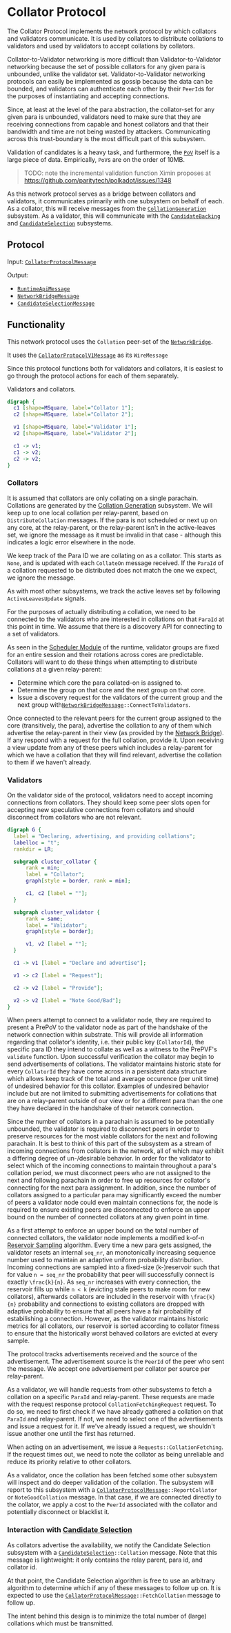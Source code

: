 # Collator Protocol

The Collator Protocol implements the network protocol by which collators and validators communicate. It is used by collators to distribute collations to validators and used by validators to accept collations by collators.

Collator-to-Validator networking is more difficult than Validator-to-Validator networking because the set of possible collators for any given para is unbounded, unlike the validator set. Validator-to-Validator networking protocols can easily be implemented as gossip because the data can be bounded, and validators can authenticate each other by their `PeerId`s for the purposes of instantiating and accepting connections.

Since, at least at the level of the para abstraction, the collator-set for any given para is unbounded, validators need to make sure that they are receiving connections from capable and honest collators and that their bandwidth and time are not being wasted by attackers. Communicating across this trust-boundary is the most difficult part of this subsystem.

Validation of candidates is a heavy task, and furthermore, the [`PoV`][PoV] itself is a large piece of data. Empirically, `PoV`s are on the order of 10MB.

> TODO: note the incremental validation function Ximin proposes at https://github.com/paritytech/polkadot/issues/1348

As this network protocol serves as a bridge between collators and validators, it communicates primarily with one subsystem on behalf of each. As a collator, this will receive messages from the [`CollationGeneration`][CG] subsystem. As a validator, this will communicate with the [`CandidateBacking`][CB] and [`CandidateSelection`][CS] subsystems.

## Protocol

Input: [`CollatorProtocolMessage`][CPM]

Output:

- [`RuntimeApiMessage`][RAM]
- [`NetworkBridgeMessage`][NBM]
- [`CandidateSelectionMessage`][CSM]

## Functionality

This network protocol uses the `Collation` peer-set of the [`NetworkBridge`][NB].

It uses the [`CollatorProtocolV1Message`](../../types/network.md#collator-protocol) as its `WireMessage`

Since this protocol functions both for validators and collators, it is easiest to go through the protocol actions for each of them separately.

Validators and collators.
```dot process
digraph {
  c1 [shape=MSquare, label="Collator 1"];
  c2 [shape=MSquare, label="Collator 2"];

  v1 [shape=MSquare, label="Validator 1"];
  v2 [shape=MSquare, label="Validator 2"];

  c1 -> v1;
  c1 -> v2;
  c2 -> v2;
}
```

### Collators

It is assumed that collators are only collating on a single parachain. Collations are generated by the [Collation Generation][CG] subsystem. We will keep up to one local collation per relay-parent, based on `DistributeCollation` messages. If the para is not scheduled or next up on any core, at the relay-parent, or the relay-parent isn't in the active-leaves set, we ignore the message as it must be invalid in that case - although this indicates a logic error elsewhere in the node.

We keep track of the Para ID we are collating on as a collator. This starts as `None`, and is updated with each `CollateOn` message received. If the `ParaId` of a collation requested to be distributed does not match the one we expect, we ignore the message.

As with most other subsystems, we track the active leaves set by following `ActiveLeavesUpdate` signals.

For the purposes of actually distributing a collation, we need to be connected to the validators who are interested in collations on that `ParaId` at this point in time. We assume that there is a discovery API for connecting to a set of validators.

As seen in the [Scheduler Module][SCH] of the runtime, validator groups are fixed for an entire session and their rotations across cores are predictable. Collators will want to do these things when attempting to distribute collations at a given relay-parent:
  * Determine which core the para collated-on is assigned to.
  * Determine the group on that core and the next group on that core.
  * Issue a discovery request for the validators of the current group and the next group with[`NetworkBridgeMessage`][NBM]`::ConnectToValidators`.

Once connected to the relevant peers for the current group assigned to the core (transitively, the para), advertise the collation to any of them which advertise the relay-parent in their view (as provided by the [Network Bridge][NB]). If any respond with a request for the full collation, provide it. Upon receiving a view update from any of these peers which includes a relay-parent for which we have a collation that they will find relevant, advertise the collation to them if we haven't already.

### Validators

On the validator side of the protocol, validators need to accept incoming connections from collators. They should keep some peer slots open for accepting new speculative connections from collators and should disconnect from collators who are not relevant.

```dot process
digraph G {
  label = "Declaring, advertising, and providing collations";
  labelloc = "t";
  rankdir = LR;

  subgraph cluster_collator {
      rank = min;
      label = "Collator";
      graph[style = border, rank = min];

      c1, c2 [label = ""];
  }

  subgraph cluster_validator {
      rank = same;
      label = "Validator";
      graph[style = border];

      v1, v2 [label = ""];
  }

  c1 -> v1 [label = "Declare and advertise"];

  v1 -> c2 [label = "Request"];

  c2 -> v2 [label = "Provide"];

  v2 -> v2 [label = "Note Good/Bad"];
}
```

When peers attempt to connect to a validator node, they are required to present a PrePoV to the validator node as part of the handshake of the network connection within substrate. This will provide all information regarding that collator's identity, i.e. their public key (`CollatorId`), the specific para ID they intend to collate as well as a witness to the PrePVF's `validate` function. Upon successful verification the collator may begin to send advertisements of collations. The validator maintains historic state for every `CollatorId` they have come across in a persistent data structure which allows keep track of the total and average occurence (per unit time) of undesired behavior for this collator. Examples of undesired behavior include but are not limited to submitting advertisements for collations that are on a relay-parent outside of our view or for a different para than the one they have declared in the handshake of their network connection.

Since the number of collators in a parachain is assumed to be potentially unbounded, the validator is required to disconnect peers in order to preserve resources for the most viable collators for the next and following parachain. It is best to think of this part of the subsystem as a stream of incoming connections from collators in the network, all of which may exhibit a differing degree of un-/desirable behavior. In order for the validator to select which of the incoming connections to maintain throughout a para's collation period, we must disconnect peers who are not assigned to the next and following parachain in order to free up resources for collator's connecting for the next para assignment. In addition, since the number of collators assigned to a particular para may significantly exceed the number of peers a validator node could even maintain connections for, the node is required to ensure existing peers are disconnected to enforce an upper bound on the number of connected collators at any given point in time.

As a first attempt to enforce an upper bound on the total number of connected collators, the validator node implements a modified k-of-n [Reservoir Sampling](https://en.wikipedia.org/wiki/Reservoir_sampling) algorithm. Every time a new para gets assigned, the validator resets an internal `seq_nr`, an monotonically increasing sequence number used to maintain an adaptive uniform probability distribution. Incoming connections are sampled into a fixed-size (k-)reservoir such that for value `n = seq_nr` the probability that peer will successfully connect is exactly ```\frac{k}{n}```. As `seq_nr` increases with every connection, the reservoir fills up while ```n < k``` (evicting stale peers to make room for new collators), afterwards collators are included in the reservoir with ```\frac{k}{n}``` probability and connections to existing collators are dropped with adaptive probability to ensure that all peers have a fair probability of estabilishing a connection. However, as the validator maintains historic metrics for all collators, our reservoir is sorted according to collator fitness to ensure that the historically worst behaved collators are evicted at every sample.

The protocol tracks advertisements received and the source of the advertisement. The advertisement source is the `PeerId` of the peer who sent the message. We accept one advertisement per collator per source per relay-parent.

As a validator, we will handle requests from other subsystems to fetch a collation on a specific `ParaId` and relay-parent. These requests are made with the request response protocol `CollationFetchingRequest` request. To do so, we need to first check if we have already gathered a collation on that `ParaId` and relay-parent. If not, we need to select one of the advertisements and issue a request for it. If we've already issued a request, we shouldn't issue another one until the first has returned.

When acting on an advertisement, we issue a `Requests::CollationFetching`. If the request times out, we need to note the collator as being unreliable and reduce its priority relative to other collators.

As a validator, once the collation has been fetched some other subsystem will inspect and do deeper validation of the collation. The subsystem will report to this subsystem with a [`CollatorProtocolMessage`][CPM]`::ReportCollator` or `NoteGoodCollation` message. In that case, if we are connected directly to the collator, we apply a cost to the `PeerId` associated with the collator and potentially disconnect or blacklist it.

### Interaction with [Candidate Selection][CS]

As collators advertise the availability, we notify the Candidate Selection subsystem with a [`CandidateSelection`][CSM]`::Collation` message. Note that this message is lightweight: it only contains the relay parent, para id, and collator id.

At that point, the Candidate Selection algorithm is free to use an arbitrary algorithm to determine which if any of these messages to follow up on. It is expected to use the [`CollatorProtocolMessage`][CPM]`::FetchCollation` message to follow up.

The intent behind this design is to minimize the total number of (large) collations which must be transmitted.


[CB]: ../backing/candidate-backing.md
[CBM]: ../../types/overseer-protocol.md#candidate-backing-mesage
[CG]: collation-generation.md
[CPM]: ../../types/overseer-protocol.md#collator-protocol-message
[CS]: ../backing/candidate-selection.md
[CSM]: ../../types/overseer-protocol.md#candidate-selection-message
[NB]: ../utility/network-bridge.md
[NBM]: ../../types/overseer-protocol.md#network-bridge-message
[PoV]: ../../types/availability.md#proofofvalidity
[RAM]: ../../types/overseer-protocol.md#runtime-api-message
[SCH]: ../../runtime/scheduler.md
